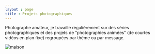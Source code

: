 ```yaml
---
layout : page
title : Projets photographiques
---
```


Photographe amateur, je travaille régulièrement sur des séries photographiques et des projets de "photographies animées" (de courtes vidéos en plan fixe) regroupées par thème ou par message. 

![maison](/anthropoweb/images/maison.jpg)


